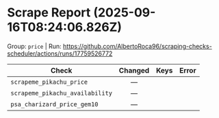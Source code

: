 # Scrape Report (2025-09-16T08:24:06.826Z)

Group: `price`  |  Run: https://github.com/AlbertoRoca96/scraping-checks-scheduler/actions/runs/17759526772

| Check | Changed | Keys | Error |
|---|:---:|:--|:--|
| `scrapeme_pikachu_price` | — |  |  |
| `scrapeme_pikachu_availability` | — |  |  |
| `psa_charizard_price_gem10` | — |  |  |
